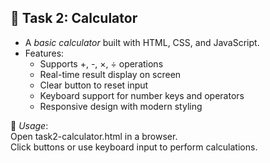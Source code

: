 ## 🧮 Task 2: Calculator
- A *basic calculator* built with HTML, CSS, and JavaScript.  
- Features:
  - Supports +, -, ×, ÷ operations  
  - Real-time result display on screen  
  - Clear button to reset input  
  - Keyboard support for number keys and operators  
  - Responsive design with modern styling  

🔗 *Usage*:  
Open task2-calculator.html in a browser.  
Click buttons or use keyboard input to perform calculations.
